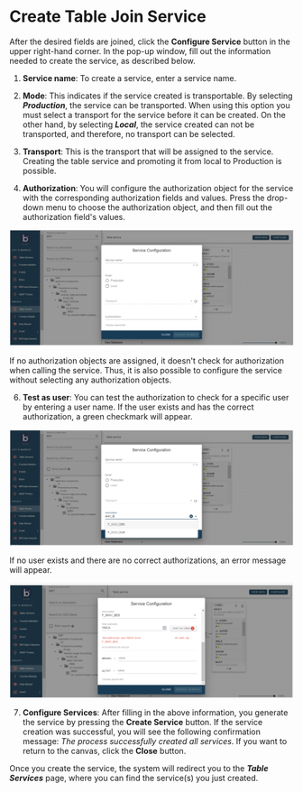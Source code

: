 # Create Table Join Service

<head>
  <meta name="guidename" content="Boomi for SAP"/>
  <meta name="context" content="GUID-974cf5e1-14aa-4906-b8eb-5a6ca347500b"/>
</head>

After the desired fields are joined, click the **Configure Service** button in the upper right-hand corner. In the pop-up window, fill out the information needed to create the service, as described below.

1. **Service name**: To create a service, enter a service name.

2. **Mode**: This indicates if the service created is transportable. By selecting ***Production***, the service can be transported. When using this option you must select a transport for the service before it can be created. On the other hand, by selecting ***Local***, the service created can not be transported, and therefore, no transport can be selected.

3. **Transport**: This is the transport that will be assigned to the service. Creating the table service and promoting it from local to Production is possible.

4. **Authorization**: You will configure the authorization object for the service with the corresponding authorization fields and values. Press the drop-down menu to choose the authorization object, and then fill out the authorization field's values.

![](./Images/img-sap_authorization_fields.png)

If no authorization objects are assigned, it doesn't check for authorization when calling the service. Thus, it is also possible to configure the service without selecting any authorization objects.

6. **Test as user**: You can test the authorization to check for a specific user by entering a user name. If the user exists and has the correct authorization, a green checkmark will appear.

![](./Images/img-sap_authorization_check.png)

If no user exists and there are no correct authorizations, an error message will appear.

![](./Images/img-sap_error_message.png)

7. **Configure Services**: After filling in the above information, you generate the service by pressing the **Create Service** button. If the service creation was successful, you will see the following confirmation message: *The process successfully created all services*. If you want to return to the canvas, click the **Close** button.

Once you create the service, the system will redirect you to the ***Table Services*** page, where you can find the service(s) you just created.
